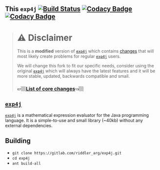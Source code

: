 This `exp4j` [![Build Status](https://travis-ci.org/RiddlerArgentina/exp4j.svg?branch=master)](https://travis-ci.org/RiddlerArgentina/exp4j) [![Codacy Badge](https://api.codacy.com/project/badge/Grade/495a331f23354727a39260bddb665bd9)](https://www.codacy.com/app/RiddlerArgentina/exp4j?utm_source=github.com&amp;utm_medium=referral&amp;utm_content=RiddlerArgentina/exp4j&amp;utm_campaign=Badge_Grade) [![Codacy Badge](https://api.codacy.com/project/badge/Coverage/495a331f23354727a39260bddb665bd9)](https://www.codacy.com/app/RiddlerArgentina/exp4j?utm_source=github.com&utm_medium=referral&utm_content=RiddlerArgentina/exp4j&utm_campaign=Badge_Coverage)
----------
> # ⚠️ Disclaimer
> This is a **modified** version of [`exp4j`](https://github.com/fasseg/exp4j) which 
> contains [changes](https://gitlab.com/riddler_arg/exp4j/wikis/Differences-with-the-original-exp4j) that will most likely create problems for regular 
> [`exp4j`](https://github.com/fasseg/exp4j) users.
> 
> We will change this fork to fit our specific needs, consider using the original
> [`exp4j`](https://github.com/fasseg/exp4j) which will always have the latest features 
> and it will be more stable, updated, backwards compatible and small.
> ### 👉🏼[List of core changes](https://gitlab.com/riddler_arg/exp4j/wikis/Differences-with-the-original-exp4j)👈🏼 

[`exp4j`](https://github.com/fasseg/exp4j)
-----
[`exp4j`](https://github.com/fasseg/exp4j) is a mathematical expression evaluator for
the Java programming language. It is a simple-to-use and small library (~40kb) without 
any external dependencies.

Building
--------
- `git clone https://gitlab.com/riddler_arg/exp4j.git`
- `cd exp4j`
- `ant build-all` 
